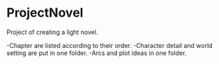 # ProjectNovel
Project of creating a light novel.

-Chapter are listed according to their order.
-Character detail and world setting are put in one folder. 
-Arcs and plot ideas in one folder.
